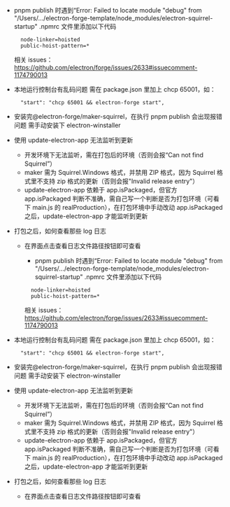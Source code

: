 - pnpm publish 时遇到“Error: Failed to locate module "debug" from "/Users/.../electron-forge-template/node_modules/electron-squirrel-startup"
  .npmrc 文件里添加以下代码
  ```
    node-linker=hoisted
    public-hoist-pattern=*
  ```
  相关 issues：https://github.com/electron/forge/issues/2633#issuecomment-1174790013
- 本地运行控制台有乱码问题
  需在 package.json 里加上 chcp 65001，如：
  ```
    "start": "chcp 65001 && electron-forge start",
  ```
- 安装完@electron-forge/maker-squirrel，在执行 pnpm publish 会出现报错问题
  需手动安装下 electron-winstaller

- 使用 update-electron-app 无法监听到更新
  - 开发环境下无法监听，需在打包后的环境（否则会报“Can not find Squirrel”）
  - maker 需为 Squirrel.Windows 格式，并禁用 ZIP 格式，因为 Squirrel 格式里不支持 zip 格式的更新（否则会报"Invalid release entry"）
  - update-electron-app 依赖于 app.isPackaged，但官方 app.isPackaged 判断不准确，需自己写一个判断是否为打包环境（可看下 main.js 的 realProduction），在打包环境中手动改动 app.isPackaged 之后，update-electron-app 才能监听到更新
- 打包之后，如何查看那些 log 日志

  - 在界面点击查看日志文件路径按钮即可查看

    - pnpm publish 时遇到“Error: Failed to locate module "debug" from "/Users/.../electron-forge-template/node_modules/electron-squirrel-startup"
      .npmrc 文件里添加以下代码

    ```
      node-linker=hoisted
      public-hoist-pattern=*
    ```

    相关 issues：https://github.com/electron/forge/issues/2633#issuecomment-1174790013

- 本地运行控制台有乱码问题
  需在 package.json 里加上 chcp 65001，如：
  ```
    "start": "chcp 65001 && electron-forge start",
  ```
- 安装完@electron-forge/maker-squirrel，在执行 pnpm publish 会出现报错问题
  需手动安装下 electron-winstaller

- 使用 update-electron-app 无法监听到更新
  - 开发环境下无法监听，需在打包后的环境（否则会报“Can not find Squirrel”）
  - maker 需为 Squirrel.Windows 格式，并禁用 ZIP 格式，因为 Squirrel 格式里不支持 zip 格式的更新（否则会报"Invalid release entry"）
  - update-electron-app 依赖于 app.isPackaged，但官方 app.isPackaged 判断不准确，需自己写一个判断是否为打包环境（可看下 main.js 的 realProduction），在打包环境中手动改动 app.isPackaged 之后，update-electron-app 才能监听到更新
- 打包之后，如何查看那些 log 日志
  - 在界面点击查看日志文件路径按钮即可查看
